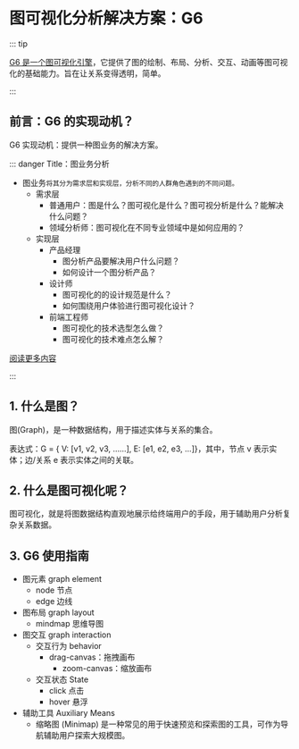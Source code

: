 # 图可视化分析解决方案：G6

::: tip

[G6 是一个图可视化引擎](https://g6.antv.antgroup.com/manual/introduction)，它提供了图的绘制、布局、分析、交互、动画等图可视化的基础能力。旨在让关系变得透明，简单。

:::


## 前言：G6 的实现动机？

G6 实现动机：提供一种图业务的解决方案。

::: danger Title：图业务分析

- 图业务`将其分为需求层和实现层，分析不同的⼈群⻆⾊遇到的不同问题。`
	- 需求层
    	- 普通⽤户：图是什么？图可视化是什么？图可视分析是什么？能解决什么问题？
    	- 领域分析师：图可视化在不同专业领域中是如何应⽤的？ 
	- 实现层
    	- 产品经理
      		- 图分析产品要解决⽤户什么问题？
      		- 如何设计⼀个图分析产品？
  		- 设计师
      		- 图可视化的的设计规范是什么？
      		- 如何围绕⽤户体验进⾏图可视化设计？
  		- 前端⼯程师
      		- 图可视化的技术选型怎么做？
      		- 图可视化的技术难点怎么解？

[阅读更多内容](https://gw.alipayobjects.com/os/bmw-prod/c8ddbda8-c742-4c11-9c68-3783dd5954b9.pdf)

:::


## 1. 什么是图？

图(Graph)，是一种数据结构，用于描述实体与关系的集合。

表达式：G = { V: [v1, v2, v3, ……], E: [e1, e2, e3, ...]}，其中，节点 v 表示实体；边/关系 e 表示实体之间的关联。

## 2. 什么是图可视化呢？

图可视化，就是将图数据结构直观地展示给终端用户的手段，用于辅助用户分析复杂关系数据。

## 3. G6 使用指南

- 图元素 graph element
  - node 节点
  - edge 边线
- 图布局 graph layout
  - mindmap 思维导图
- 图交互 graph interaction
  - 交互行为 behavior
    - drag-canvas：拖拽画布
		- zoom-canvas：缩放画布
  - 交互状态 State
    - click 点击
    - hover 悬浮
- 辅助工具 Auxiliary Means
  - 缩略图 (Minimap) 是一种常见的用于快速预览和探索图的工具，可作为导航辅助用户探索大规模图。

